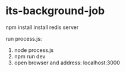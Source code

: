 # its-background-job

npm install
install redis server

run process.js:
1. node process.js
2. npm run dev
3. open browser and address: localhost:3000
